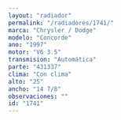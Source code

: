 ```yaml
---
layout: "radiador"
permalink: "/radiadores/1741/"
marca: "Chrysler / Dodge"
modelo: "Concorde"
ano: "1997"
motor: "V6 3.5"
transmision: "Automática"
parte: "431337"
clima: "Con clima"
alto: "25"
ancho: "14 7/8"
observaciones: ""
id: "1741"
---
```


